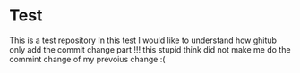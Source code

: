 # Test
This is  a test repository
In this test I would like to understand how ghitub 
only add the commit change part !!! this stupid think did not make me do the commint change of my prevoius change :(

